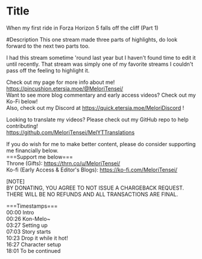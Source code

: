 # Title
When my first ride in Forza Horizon 5 falls off the cliff (Part 1)<br>

#Description
This one stream made three parts of highlights, do look forward to the next two parts too.<br>

I had this stream sometime 'round last year but I haven't found time to edit it until recently. That stream was simply one of my favorite streams I couldn't pass off the feeling to highlight it.<br>

Check out my page for more info about me! https://pincushion.etersia.moe/@MeloriTensei/<br>
Want to see more blog commentary and early access videos? Check out my Ko-Fi below!<br>
Also, check out my Discord at https://quick.etersia.moe/MeloriDiscord !<br>

Looking to translate my videos? Please check out my GitHub repo to help contributing!<br>
https://github.com/MeloriTensei/MelYTTranslations<br>

If you do wish for me to make better content, please do consider supporting me financially below.<br>
===Support me below===<br>
Throne (Gifts): https://thrn.co/u/MeloriTensei/<br>
Ko-fi (Early Access & Editor's Blogs): https://ko-fi.com/MeloriTensei/<br>

[NOTE]<br>
BY DONATING, YOU AGREE TO NOT ISSUE A CHARGEBACK REQUEST. THERE WILL BE NO REFUNDS AND ALL TRANSACTIONS ARE FINAL.<br>

===Timestamps===<br>
00:00 Intro<br>
00:26 Kon-Melo~<br>
03:27 Setting up<br>
07:03 Story starts<br>
10:23 Drop it while it hot!<br>
16:27 Character setup<br>
18:01 To be continued<br>